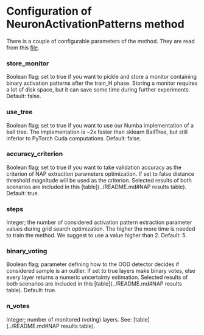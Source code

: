 # Configuration of NeuronActivationPatterns method

There is a couple of configurable parameters of the method. They are read from this [file](methods/nap/cfg/strategies.json).

### store_monitor
Boolean flag; set to true if you want to pickle and store a monitor containing binary activation patterns after the train_H phase.
Storing a monitor requires a lot of disk space, but it can save some time during further experiments. Default: false.

### use_tree
Boolean flag; set to true if you want to use our Numba implementation of a ball tree. The implementation is ~2x faster than sklearn BallTree, but still inferior to PyTorch Cuda computations. Default: false.

### accuracy_criterion
Boolean flag; set to true if you want to take validation accuracy as the criterion of NAP extraction parameters optimization.
If set to false distance threshold magnitude will be used as the criterion. Selected results of both scenarios are included in this [table](../README.md#NAP results table).
Default: true.

### steps
Integer; the number of considered activation pattern extraction parameter values during grid search optimization. The higher the more time is needed to train the method. We suggest to use a value higher than 2. Default: 5.

### binary_voting
Boolean flag; parameter defining how to the OOD detector decides if considered sample is an outlier. If set to true layers make binary votes, else every layer returns a numeric uncertainty estimation. Selected results of both scenarios are included in this [table](../README.md#NAP results table).
Default: true. 

### n_votes
Integer; number of monitored (voting) layers. See: [table](../README.md#NAP results table).


